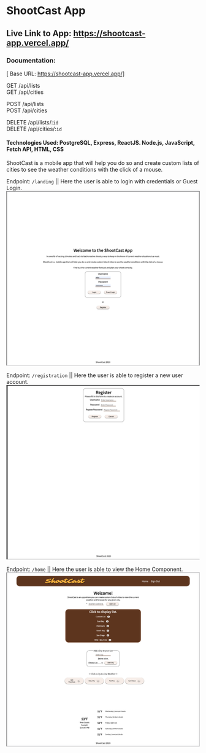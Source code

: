 # ShootCast App

## Live Link to App: https://shootcast-app.vercel.app/

### Documentation:

[ Base URL: https://shootcast-app.vercel.app/]

GET /api/lists  
GET /api/cities

POST /api/lists  
POST /api/cities

DELETE /api/lists/:`id`  
DELETE /api/cities/:`id`

#### Technologies Used:  PostgreSQL, Express, ReactJS. Node.js, JavaScript, Fetch API, HTML, CSS

ShootCast is a mobile app that will help you do so and create custom lists of cities to see the weather conditions with the click of a mouse.

Endpoint: `/landing` || Here the user is able to login with credentials or Guest Login.  
<img src="src/images/landing.png" alt="Landing" width="600">  

Endpoint: `/registration` || Here the user is able to register a new user account.  
<img src="src/images/registration.png" alt="Landing" width="600">  

Endpoint: `/home` || Here the user is able to view the Home Component.  
<img src="src/images/home.png" alt="Landing" width="600">
